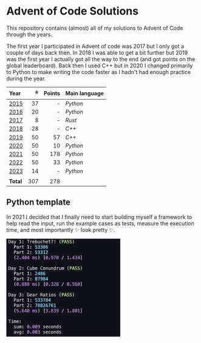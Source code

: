 # Advent of Code Solutions
This repository contains (almost) all of my solutions to Advent of Code through the years.

The first year I participated in Advent of code was 2017 but I only got a couple of days back then.
In 2018 I was able to get a bit further but 2019 was the first year I actually got all the way to
the end (and got points on the global leaderboard). Back then I used C++ but in 2020 I changed
primarily to Python to make writing the code faster as I hadn't had enough practice during the year.

| Year          | :star: | Points | Main language |
| :------------ | -----: | -----: | :------------ |
| [2015](/2015) |     37 |      - | _Python_      |
| [2016](/2016) |     20 |      - | _Python_      |
| [2017](/2017) |      8 |      - | _Rust_        |
| [2018](/2018) |     28 |      - | _C++_         |
| [2019](/2019) |     50 |     57 | _C++_         |
| [2020](/2020) |     50 |     10 | _Python_      |
| [2021](/2021) |     50 |    178 | _Python_      |
| [2022](/2022) |     50 |     33 | _Python_      |
| [2023](/2023) |     14 |      - | _Python_      |
|               |        |        |               |
| **Total**     |    307 |    278 |               |


## Python template
In 2021 I decided that I finally need to start building myself a framework to help read the input,
run the example cases as tests, measure the execution time, and most importantly :sparkles: look
pretty :sparkles:.

![a screenshot of what my python template prints to the terminal](output-example.png)
